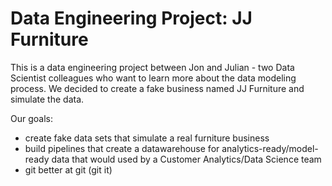 # Data Engineering Project: JJ Furniture

This is a data engineering project between Jon and Julian - two Data Scientist colleagues who want to learn more about the data modeling process. 
We decided to create a fake business named JJ Furniture and simulate the data.

Our goals: 
- create fake data sets that simulate a real furniture business
- build pipelines that create a datawarehouse for analytics-ready/model-ready data that would used by a Customer Analytics/Data Science team
- git better at git (git it)
